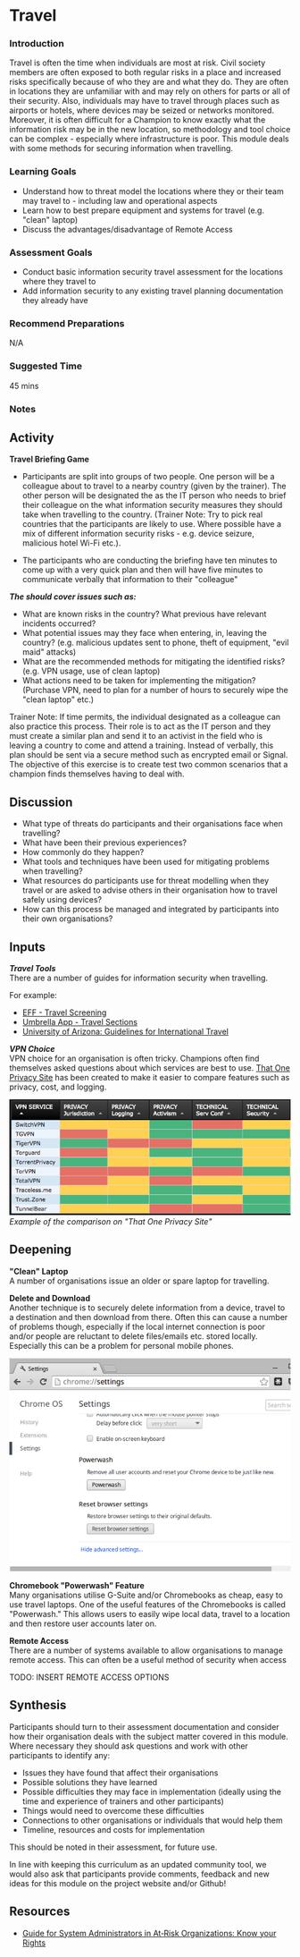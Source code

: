 # Travel

### Introduction
Travel is often the time when individuals are most at risk. Civil society members are often exposed to both regular risks in a place and increased risks specifically because of who they are and what they do. They are often in locations they are unfamiliar with and may rely on others for parts or all of their security. Also, individuals may have to travel through places such as airports or hotels, where devices may be seized or networks monitored. Moreover, it is often difficult for a Champion to know exactly what the information risk may be in the new location, so methodology and tool choice can be complex - especially where infrastructure is poor. This module deals with some methods for securing information when travelling.

### Learning Goals

* Understand how to threat model the locations where they or their team may travel to - including law and operational aspects
* Learn how to best prepare equipment and systems for travel (e.g. "clean" laptop)
* Discuss the advantages/disadvantage of Remote Access

### Assessment Goals
* Conduct basic information security travel assessment for the locations where they travel to
* Add information security to any existing travel planning documentation they already have

### Recommend Preparations
N/A

### Suggested Time
45 mins

### Notes


## Activity    
**Travel Briefing Game**

* Participants are split into groups of two people. One person will be a colleague about to travel to a nearby country (given by the trainer). The other person will be designated the as the IT person who needs to brief their colleague on the what information security measures they should take when travelling to the country. 
(Trainer Note: Try to pick real countries that the participants are likely to use. Where possible have a mix of different information security risks - e.g. device seizure, malicious hotel Wi-Fi etc.).

* The participants who are conducting the briefing have ten minutes to come up with a very quick plan and then  will have five minutes to communicate verbally that information to their "colleague"

***The should cover issues such as:***

* What are known risks in the country? What previous have relevant incidents occurred?
* What potential issues may they face when entering, in, leaving the country? (e.g. malicious updates sent to phone, theft of equipment, "evil maid" attacks)
* What are the recommended methods for mitigating the identified risks? (e.g. VPN usage, use of clean laptop)
* What actions need to be taken for implementing the mitigation? (Purchase VPN, need to plan for a number of hours to securely wipe the "clean laptop" etc.)

Trainer Note: If time permits, the individual designated as a colleague can also practice this process. Their role is to act as the IT person and they must create a similar plan and send it to an activist in the field who is leaving a country to come and attend a training. Instead of verbally, this plan should be sent via a secure method such as encrypted email or Signal. The objective of this exercise is to create test two common scenarios that a champion finds themselves having to deal with.

## Discussion 
* What type of threats do participants and their organisations face when travelling?
* What have been their previous experiences?
* How commonly do they happen?
* What tools and techniques have been used for mitigating problems when travelling?
* What resources do participants use for threat modelling when they travel or are asked to advise others in their organisation how to travel safely using devices?
* How can this process be managed and integrated by participants into their own organisations?   
 
## Inputs  
***Travel Tools***  
There are a number of guides for information security when travelling. 

For example:

* [EFF - Travel Screening](https://www.eff.org/issues/travel-screening)
* [Umbrella App - Travel Sections](https://www.secfirst.org)
* [University of Arizona: Guidelines for International Travel](https://security.arizona.edu/security-guidelines-international-travel)

***VPN Choice***    
VPN choice for an organisation is often tricky. Champions often find themselves asked questions about which services are best to use. [That One Privacy Site](https://thatoneprivacysite.net) has been created to make it easier to compare features such as privacy, cost, and logging.

![That One Privacy Site](img/travel/oneprivacy.png)
*Example of the comparison on "That One Privacy Site"*

## Deepening   
**"Clean" Laptop**  
A number of organisations issue an older or spare laptop for travelling.

**Delete and Download**     
Another technique is to securely delete information from a device, travel to a destination and then download from there. Often this can cause a number of problems though, especially if the local internet connection is poor and/or people are reluctant to delete files/emails etc. stored locally. Especially this can be a problem for personal mobile phones.

![Chrome Powerwash](img/travel/powerwash.png)

**Chromebook "Powerwash" Feature**  
Many organisations utilise G-Suite and/or Chromebooks as cheap, easy to use travel laptops. One of the useful features of the Chromebooks is called "Powerwash." This allows users to easily wipe local data, travel to a location and then restore user accounts later on.

**Remote Access**   
There are a number of systems available to allow organisations to manage remote access. This can often be a useful method of security when access

TODO: INSERT REMOTE ACCESS OPTIONS

## Synthesis   
Participants should turn to their assessment documentation and consider how their organisation deals with the subject matter covered in this module. Where necessary they should ask questions and work with other participants to identify any:
 
* Issues they have found that affect their organisations
* Possible solutions they have learned
* Possible difficulties they may face in implementation (ideally using the time and experience of trainers and other participants)
* Things would need to overcome these difficulties
* Connections to other organisations or individuals that would help them
* Timeline, resources and costs for implementation

This should be noted in their assessment, for future use. 

In line with keeping this curriculum as an updated community tool, we would also ask that participants provide comments, feedback and new ideas for this module on the project website and/or Github!

## Resources
* [Guide for System Administrators in At‐Risk Organizations: Know your Rights](https://github.com/mahvashtaqi/System_Administrator_Guide_Text/blob/master/en/best_practices/know_your_rights/index.md)